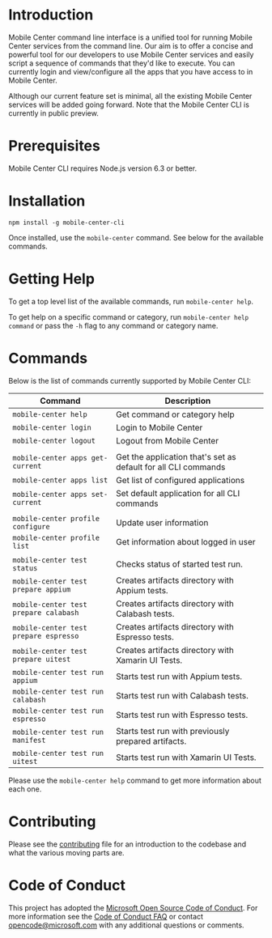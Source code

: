 # Introduction

Mobile Center command line interface is a unified tool for running Mobile Center services from the command line. Our aim is to offer a concise and powerful tool for our developers to use Mobile Center services and easily script a sequence of commands that they'd like to execute. You can currently login and view/configure all the apps that you have access to in Mobile Center.

Although our current feature set is minimal, all the existing Mobile Center services will be added going forward. Note that the Mobile Center CLI is currently in public preview.

# Prerequisites

Mobile Center CLI requires Node.js version 6.3 or better.

# Installation

```
npm install -g mobile-center-cli
```

Once installed, use the `mobile-center` command. See below for the available commands.

# Getting Help

To get a top level list of the available commands, run `mobile-center help`.

To get help on a specific command or category, run `mobile-center help command` or pass the `-h` flag to any command or category name.

# Commands

Below is the list of commands currently supported by Mobile Center CLI:

| Command | Description |
|---------|-------------|
| `mobile-center help` | Get command or category help |
| `mobile-center login` | Login to Mobile Center |
| `mobile-center logout` | Logout from Mobile Center |
| | |
| `mobile-center apps get-current` | Get the application that's set as default for all CLI commands |
| `mobile-center apps list` | Get list of configured applications |
| `mobile-center apps set-current` | Set default application for all CLI commands |
| | |
| `mobile-center profile configure` | Update user information |
| `mobile-center profile list` | Get information about logged in user |
| | |
| `mobile-center test status` | Checks status of started test run. |
| `mobile-center test prepare appium` | Creates artifacts directory with Appium tests. |
| `mobile-center test prepare calabash` | Creates artifacts directory with Calabash tests. |
| `mobile-center test prepare espresso` | Creates artifacts directory with Espresso tests. |
| `mobile-center test prepare uitest` | Creates artifacts directory with Xamarin UI Tests. |
| `mobile-center test run appium` | Starts test run with Appium tests. |
| `mobile-center test run calabash` | Starts test run with Calabash tests. |
| `mobile-center test run espresso` | Starts test run with Espresso tests. |
| `mobile-center test run manifest` | Starts test run with previously prepared artifacts. |
| `mobile-center test run uitest` | Starts test run with Xamarin UI Tests. |

Please use the `mobile-center help` command to get more information about each one.

# Contributing

Please see the [contributing](./contributing.md) file
for an introduction to the codebase and what the various moving parts are.

# Code of Conduct

This project has adopted the [Microsoft Open Source Code of Conduct](https://opensource.microsoft.com/codeofconduct/). For more information see the [Code of Conduct FAQ](https://opensource.microsoft.com/codeofconduct/faq/) or contact opencode@microsoft.com with any additional questions or comments.

